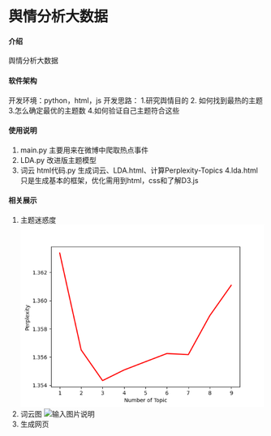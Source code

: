 # 舆情分析大数据

#### 介绍
舆情分析大数据

#### 软件架构
开发环境：python，html，js
开发思路：
1.研究舆情目的
2. 如何找到最热的主题
3.怎么确定最优的主题数
4.如何验证自己主题符合这些

#### 使用说明

1.  main.py  主要用来在微博中爬取热点事件
2.  LDA.py   改进版主题模型
3.  词云 html代码.py  生成词云、LDA.html、计算Perplexity-Topics
4.lda.html 只是生成基本的框架，优化需用到html，css和了解D3.js

#### 相关展示

1.  主题迷惑度
![输入图片说明](model/Perplexity-Topics.png)
2.  词云图
![输入图片说明](model/1.png)
3.  生成网页

